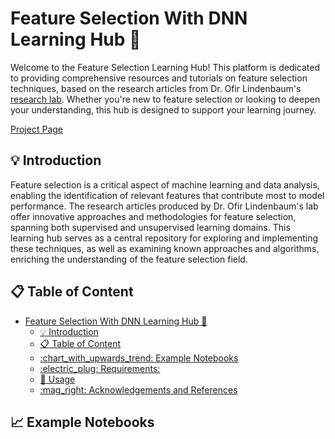 # Feature Selection With DNN Learning Hub 🧠

Welcome to the Feature Selection Learning Hub! This platform is dedicated to providing comprehensive resources and tutorials on feature selection techniques, based on the research articles from Dr. Ofir Lindenbaum's [research lab](https://www.eng.biu.ac.il/lindeno/). Whether you're new to feature selection or looking to deepen your understanding, this hub is designed to support your learning journey.

[Project Page](https://yuvalaza.github.io/project-featselectlib/)

## :bulb: Introduction

Feature selection is a critical aspect of machine learning and data analysis, enabling the identification of relevant features that contribute most to model performance. The research articles produced by Dr. Ofir Lindenbaum's lab offer innovative approaches and methodologies for feature selection, spanning both supervised and unsupervised learning domains. This learning hub serves as a central repository for exploring and implementing these techniques, as well as examining known approaches and algorithms, enriching the understanding of the feature selection field.

## :clipboard: Table of Content

- [Feature Selection With DNN Learning Hub 🧠](#feature-selection-with-dnn-learning-hub-)
  - [:bulb: Introduction](#bulb-introduction)
  - [:clipboard: Table of Content](#clipboard-table-of-content)
  - [:chart\_with\_upwards\_trend: Example Notebooks](#chart_with_upwards_trend-example-notebooks)
  - [:electric\_plug: Requirements:](#electric_plug-requirements)
  - [:hammer: Usage](#hammer-usage)
  - [:mag\_right: Acknowledgements and References](#mag_right-acknowledgements-and-references)

## :chart_with_upwards_trend: Example Notebooks

- You can find jupyter Notebooks with  Feature Selection Demonstrations [here](https://github.com/LindenbaumLab/project-featselectlib/tree/master/notebooks)


## :electric_plug: Requirements:

* torch >= 1.9
* scikit-learn >= 0.24
* omegaconf >= 2.0.6
* scipy >= 1.6.0
* matplotlib
* numpy
  
  
## :hammer: Usage

Install the package from pypi:
`pip install featselectlib`

Here is a brief example demonstrating how to use the featselectlib package for feature selection:

```python
(import...)

import featselectlib

device = torch.device("cuda" if torch.cuda.is_available() else "cpu")

# Define Model Using STG

feature_selection = True
model = featselectlib.STG(task_type='classification',input_dim=X_train.shape[1], output_dim=2, hidden_dims=[60, 20], activation='tanh',
    optimizer='SGD', learning_rate=0.1, batch_size=X_train.shape[0], feature_selection=feature_selection, sigma=0.5, lam=0.5, random_state=1, device='cpu') 

# Run feature selection
   
mu_prob,gates_prob=model.fit(X_train, y_train, nr_epochs=5000, valid_X=X_valid, valid_y=y_valid, print_interval=1000)

# Initialize and run the LSPIN the model
model = featselectlib.Lspin(**model_params).to(device)
train_losses, val_losses, val_acc = model.train_model(
    dataset=train_dataset, 
    valid_dataset=valid_dataset,
    batch_size=training_params['batch_size'], 
    num_epoch=training_params['num_epochs'], 
    lr=training_params['lr'], 
    compute_sim=training_params['compute_sim']
)

# you can define manually cfg parameters for lscae/cae/ls/gl models-you can see an example in the unsupervised notebook
cfg = OmegaConf.create({"input_dim": X.shape[1],"model_type":'lscae'})

# define you dataset (Torch based)
dataset = torch.utils.data.Dataset(...)
dataloader = torch.utils.data.DataLoader(dataset, batch_size=cfg.batch_size, shuffle=True, drop_last=True)

model_gl=featselectlib.GatedLaplacianModel(input_dim=X.shape[1], seed=1, lam=0.1, fac=2, knn=5,
                                is_param_free_loss=True, num_epochs=2500, batch_size=64,
                                learning_rate=0.01,verbose=True,print_interval=500)
selected_features = model_gl.select_features(dataloader)

lscae_model, lscae_cfg =featselectlib.Lscae(kwargs=cfg)
selected_features_lscae = lscae_model.select_features(dataloader)

cae_model, cae_cfg = featselectlib.Lscae(kwargs=cfg)
selected_features_cae = cae_model.select_features(dataloader)

ls_model, ls_cfg =featselectlib.Lscae(kwargs=cfg)
selected_features_cae = ls_model.select_features(dataloader)
```
For more detailed examples, please refer to the example notebooks [here](https://github.com/yuvalaza/project-featselectlib/tree/master/notebooks)

## :mag_right: Acknowledgements and References
If you use this code, please cite the publication:

```
@incollection{icml2020_5085,
 author = {Yamada, Yutaro and Lindenbaum, Ofir and Negahban, Sahand and Kluger, Yuval},
 booktitle = {Proceedings of Machine Learning and Systems 2020},
 pages = {8952--8963},
 title = {Feature Selection using Stochastic Gates},
 year = {2020}
}
```
```
@article{shaham2022deep,
  title={Deep unsupervised feature selection by discarding nuisance and correlated features},
  author={Shaham, Uri and Lindenbaum, Ofir and Svirsky, Jonathan and Kluger, Yuval},
  journal={Neural Networks},
  year={2022},
  publisher={Elsevier}
}
```
```
@incollection{(NeurIPS2021),
  title={Differentiable Unsupervised Feature Selection based on a Gated Laplacian},
  author={Lindenbaum, Ofir and Shaham, Uri and Peterfreund, Erez and Svirsky, Jonathan and Nicolas, Casey and Kluger, Yuval},
  year={2020}
}
```

[Back to Top](#clipboard-table-of-content)
